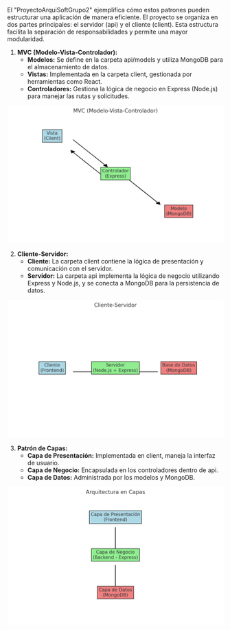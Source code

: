 El "ProyectoArquiSoftGrupo2" ejemplifica cómo estos patrones pueden estructurar una aplicación de manera eficiente. 
El proyecto se organiza en dos partes principales: el servidor (api) y el cliente (client). Esta estructura facilita la separación de responsabilidades y permite una mayor modularidad.

1. **MVC (Modelo-Vista-Controlador):**
   - **Modelos:** Se define en la carpeta api/models y utiliza MongoDB para el almacenamiento de datos.
   - **Vistas:** Implementada en la carpeta client, gestionada por herramientas como React.
   - **Controladores:** Gestiona la lógica de negocio en Express (Node.js) para manejar las rutas y solicitudes.

![MVC](../../PNGs/mvc.png)

2. **Cliente-Servidor:**
   - **Cliente:** La carpeta client contiene la lógica de presentación y comunicación con el servidor.
   - **Servidor:** La carpeta api implementa la lógica de negocio utilizando Express y Node.js, y se conecta a MongoDB para la persistencia de datos.

![c-s](../../PNGs/Cliente-Servidor.png)

3. **Patrón de Capas:**
   - **Capa de Presentación:** Implementada en client, maneja la interfaz de usuario.
   - **Capa de Negocio:** Encapsulada en los controladores dentro de api.
   - **Capa de Datos:** Administrada por los modelos y MongoDB.

![CAPAS](<../../PNGs/Arquitectura En Capas.png>)